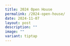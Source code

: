 ```yaml
---
title: 2024 Open House
permalink: /2024-open-house/
date: 2024-11-07
layout: post
description: ""
image: ""
variant: tiptap
---
```

